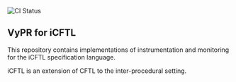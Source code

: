 ![CI Status](https://gitlab.uni.lu/jdawes/VyPR-iCFTL/badges/master/pipeline.svg)

## VyPR for iCFTL

This repository contains implementations of instrumentation and monitoring for the iCFTL specification language.

iCFTL is an extension of CFTL to the inter-procedural setting.
